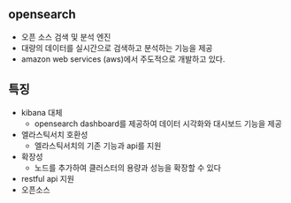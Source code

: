 ## opensearch
- 오픈 소스 검색 및 분석 엔진
- 대량의 데이터를 실시간으로 검색하고 분석하는 기능을 제공
- amazon web services (aws)에서 주도적으로 개발하고 있다.

## 특징
- kibana 대체
    - opensearch dashboard를 제공하여 데이터 시각화와 대시보드 기능을 제공
- 엘라스틱서치 호환성
    - 엘라스틱서치의 기존 기능과 api를 지원
- 확장성
    - 노드를 추가하여 클러스터의 용량과 성능을 확장할 수 있다
- restful api 지원
- 오픈소스